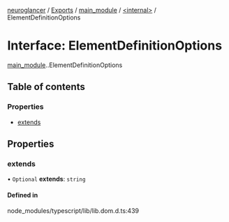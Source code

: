 [neuroglancer](../README.md) / [Exports](../modules.md) / [main\_module](../modules/main_module.md) / [<internal\>](../modules/main_module._internal_.md) / ElementDefinitionOptions

# Interface: ElementDefinitionOptions

[main_module](../modules/main_module.md).[<internal>](../modules/main_module._internal_.md).ElementDefinitionOptions

## Table of contents

### Properties

- [extends](main_module._internal_.ElementDefinitionOptions.md#extends)

## Properties

### extends

• `Optional` **extends**: `string`

#### Defined in

node_modules/typescript/lib/lib.dom.d.ts:439
